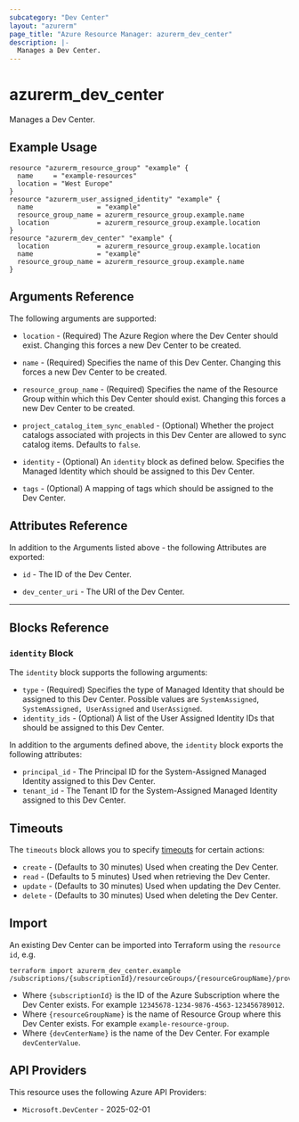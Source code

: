 ```yaml
---
subcategory: "Dev Center"
layout: "azurerm"
page_title: "Azure Resource Manager: azurerm_dev_center"
description: |-
  Manages a Dev Center.
---
```


# azurerm_dev_center

Manages a Dev Center.

## Example Usage

```hcl
resource "azurerm_resource_group" "example" {
  name     = "example-resources"
  location = "West Europe"
}
resource "azurerm_user_assigned_identity" "example" {
  name                = "example"
  resource_group_name = azurerm_resource_group.example.name
  location            = azurerm_resource_group.example.location
}
resource "azurerm_dev_center" "example" {
  location            = azurerm_resource_group.example.location
  name                = "example"
  resource_group_name = azurerm_resource_group.example.name
}
```

## Arguments Reference

The following arguments are supported:

* `location` - (Required) The Azure Region where the Dev Center should exist. Changing this forces a new Dev Center to be created.

* `name` - (Required) Specifies the name of this Dev Center. Changing this forces a new Dev Center to be created.

* `resource_group_name` - (Required) Specifies the name of the Resource Group within which this Dev Center should exist. Changing this forces a new Dev Center to be created.

* `project_catalog_item_sync_enabled` - (Optional) Whether the project catalogs associated with projects in this Dev Center are allowed to sync catalog items. Defaults to `false`.

* `identity` - (Optional) An `identity` block as defined below. Specifies the Managed Identity which should be assigned to this Dev Center.

* `tags` - (Optional) A mapping of tags which should be assigned to the Dev Center.

## Attributes Reference

In addition to the Arguments listed above - the following Attributes are exported:

* `id` - The ID of the Dev Center.

* `dev_center_uri` - The URI of the Dev Center.

---

## Blocks Reference

### `identity` Block


The `identity` block supports the following arguments:

* `type` - (Required) Specifies the type of Managed Identity that should be assigned to this Dev Center. Possible values are `SystemAssigned`, `SystemAssigned, UserAssigned` and `UserAssigned`.
* `identity_ids` - (Optional) A list of the User Assigned Identity IDs that should be assigned to this Dev Center.


In addition to the arguments defined above, the `identity` block exports the following attributes:

* `principal_id` - The Principal ID for the System-Assigned Managed Identity assigned to this Dev Center.
* `tenant_id` - The Tenant ID for the System-Assigned Managed Identity assigned to this Dev Center.

## Timeouts

The `timeouts` block allows you to specify [timeouts](https://developer.hashicorp.com/terraform/language/resources/configure#define-operation-timeouts) for certain actions:

* `create` - (Defaults to 30 minutes) Used when creating the Dev Center.
* `read` - (Defaults to 5 minutes) Used when retrieving the Dev Center.
* `update` - (Defaults to 30 minutes) Used when updating the Dev Center.
* `delete` - (Defaults to 30 minutes) Used when deleting the Dev Center.

## Import

An existing Dev Center can be imported into Terraform using the `resource id`, e.g.

```shell
terraform import azurerm_dev_center.example /subscriptions/{subscriptionId}/resourceGroups/{resourceGroupName}/providers/Microsoft.DevCenter/devCenters/{devCenterName}
```

* Where `{subscriptionId}` is the ID of the Azure Subscription where the Dev Center exists. For example `12345678-1234-9876-4563-123456789012`.
* Where `{resourceGroupName}` is the name of Resource Group where this Dev Center exists. For example `example-resource-group`.
* Where `{devCenterName}` is the name of the Dev Center. For example `devCenterValue`.

## API Providers
<!-- This section is generated, changes will be overwritten -->
This resource uses the following Azure API Providers:

* `Microsoft.DevCenter` - 2025-02-01
